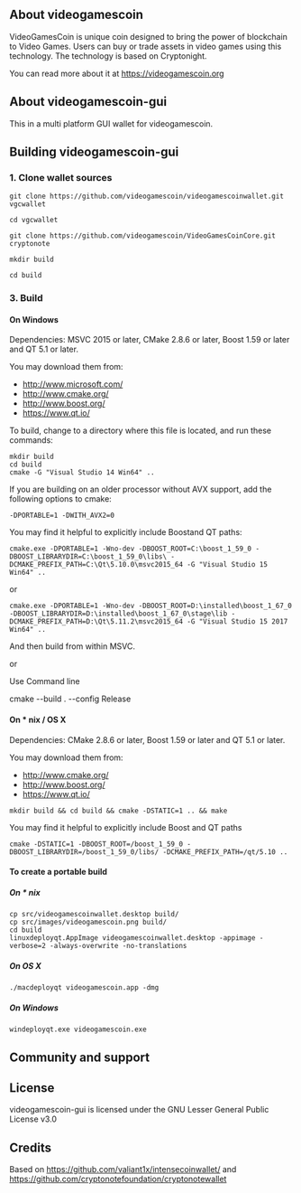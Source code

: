 ## About videogamescoin

VideoGamesCoin is unique coin designed to bring the power of blockchain to Video Games. Users can buy or trade assets in video games using this technology. The technology is based on Cryptonight.

You can read more about it at https://videogamescoin.org

## About videogamescoin-gui

This in a multi platform GUI wallet for videogamescoin.

## Building videogamescoin-gui

### 1. Clone wallet sources

```
git clone https://github.com/videogamescoin/videogamescoinwallet.git vgcwallet

cd vgcwallet

git clone https://github.com/videogamescoin/VideoGamesCoinCore.git cryptonote

mkdir build

cd build

```
### 3. Build

#### On Windows

Dependencies: MSVC 2015 or later, CMake 2.8.6 or later, Boost 1.59 or later and QT 5.1 or later.

You may download them from:

* http://www.microsoft.com/
* http://www.cmake.org/
* http://www.boost.org/
* https://www.qt.io/

To build, change to a directory where this file is located, and run these commands:
```
mkdir build
cd build
cmake -G "Visual Studio 14 Win64" ..
```

If you are building on an older processor without AVX support, add the following options to cmake:
```
-DPORTABLE=1 -DWITH_AVX2=0
```

You may find it helpful to explicitly include Boostand QT paths:
```
cmake.exe -DPORTABLE=1 -Wno-dev -DBOOST_ROOT=C:\boost_1_59_0 -DBOOST_LIBRARYDIR=C:\boost_1_59_0\libs\ -DCMAKE_PREFIX_PATH=C:\Qt\5.10.0\msvc2015_64 -G "Visual Studio 15 Win64" ..
```

or

```
cmake.exe -DPORTABLE=1 -Wno-dev -DBOOST_ROOT=D:\installed\boost_1_67_0 -DBOOST_LIBRARYDIR=D:\installed\boost_1_67_0\stage\lib -DCMAKE_PREFIX_PATH=D:\Qt\5.11.2\msvc2015_64 -G "Visual Studio 15 2017 Win64" ..
```


And then build from within MSVC. 

or 

Use Command line

cmake --build . --config Release


#### On * nix / OS X

Dependencies: CMake 2.8.6 or later, Boost 1.59 or later and QT 5.1 or later.

You may download them from:

* http://www.cmake.org/
* http://www.boost.org/
* https://www.qt.io/

```
mkdir build && cd build && cmake -DSTATIC=1 .. && make
```

You may find it helpful to explicitly include Boost and QT paths
```
cmake -DSTATIC=1 -DBOOST_ROOT=/boost_1_59_0 -DBOOST_LIBRARYDIR=/boost_1_59_0/libs/ -DCMAKE_PREFIX_PATH=/qt/5.10 ..
```

#### To create a portable build

##### On * nix

```
cp src/videogamescoinwallet.desktop build/
cp src/images/videogamescoin.png build/
cd build
linuxdeployqt.AppImage videogamescoinwallet.desktop -appimage -verbose=2 -always-overwrite -no-translations
```

##### On OS X

```
./macdeployqt videogamescoin.app -dmg
```

##### On Windows

```
windeployqt.exe videogamescoin.exe
```

## Community and support

## License

videogamescoin-gui is licensed under the GNU Lesser General Public License v3.0

## Credits

Based on https://github.com/valiant1x/intensecoinwallet/ and https://github.com/cryptonotefoundation/cryptonotewallet
